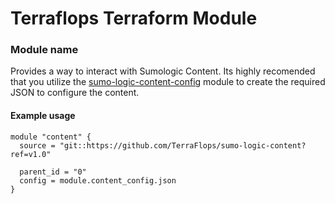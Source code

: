 # Terraflops Terraform Module
 
### Module name

Provides a way to interact with Sumologic Content. Its highly recomended that you utilize the [sumo-logic-content-config](https://github.com/TerraFlops/sumo-logic-content-config) module to create the required JSON to configure the content.

#### Example usage

```hcl-terraform
module "content" {
  source = "git::https://github.com/TerraFlops/sumo-logic-content?ref=v1.0"

  parent_id = "0"
  config = module.content_config.json
}

```

